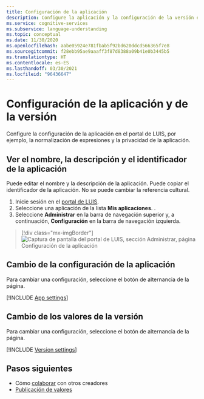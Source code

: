 ```yaml
---
title: Configuración de la aplicación
description: Configure la aplicación y la configuración de la versión en el portal de LUIS, por ejemplo, la normalización de expresiones y la privacidad de la aplicación.
ms.service: cognitive-services
ms.subservice: language-understanding
ms.topic: conceptual
ms.date: 11/30/2020
ms.openlocfilehash: aabe05924e781fbab5f92bd620ddcd566365f7e8
ms.sourcegitcommit: f28ebb95ae9aaaff3f87d8388a09b41e0b3445b5
ms.translationtype: HT
ms.contentlocale: es-ES
ms.lasthandoff: 03/30/2021
ms.locfileid: "96436647"
---
```

# <a name="application-and-version-settings"></a>Configuración de la aplicación y de la versión

Configure la configuración de la aplicación en el portal de LUIS, por ejemplo, la normalización de expresiones y la privacidad de la aplicación.

## <a name="view-application-name-description-and-id"></a>Ver el nombre, la descripción y el identificador de la aplicación

Puede editar el nombre y la descripción de la aplicación. Puede copiar el identificador de la aplicación. No se puede cambiar la referencia cultural.

1. Inicie sesión en el [portal de LUIS](https://www.luis.ai).
1. Seleccione una aplicación de la lista **Mis aplicaciones**.
.
1. Seleccione **Administrar** en la barra de navegación superior y, a continuación, **Configuración** en la barra de navegación izquierda.

> [!div class="mx-imgBorder"]
> ![Captura de pantalla del portal de LUIS, sección Administrar, página Configuración de la aplicación](media/app-settings/luis-portal-manage-section-application-settings.png)


## <a name="change-application-settings"></a>Cambio de la configuración de la aplicación

Para cambiar una configuración, seleccione el botón de alternancia de la página.

[!INCLUDE [App settings](includes/app-settings.md)]

## <a name="change-version-settings"></a>Cambio de los valores de la versión

Para cambiar una configuración, seleccione el botón de alternancia de la página.

[!INCLUDE [Version settings](includes/app-version-settings.md)]

## <a name="next-steps"></a>Pasos siguientes

* Cómo [colaborar](luis-how-to-collaborate.md) con otros creadores
* [Publicación de valores](luis-how-to-publish-app.md#configuring-publish-settings)